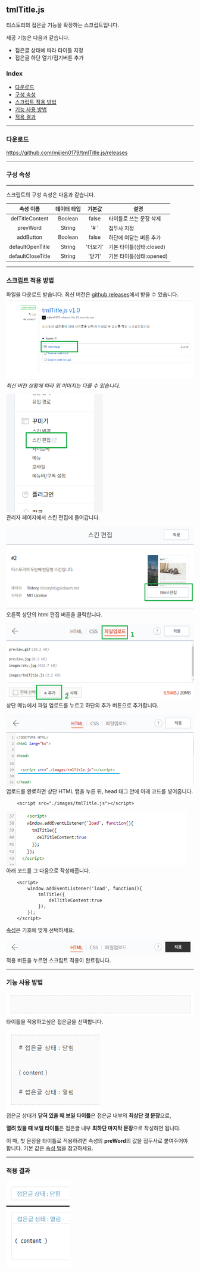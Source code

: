 tmlTitle.js
---
티스토리의 접은글 기능을 확장하는 스크립트입니다.

제공 기능은 다음과 같습니다.
* 접은글 상태에 따라 타이틀 지정
* 접은글 하단 열기/접기버튼 추가

### Index
* [다운로드](#다운로드)
* [구성 속성](#구성-속성)
* [스크립트 적용 방법](#스크립트-적용-방법)
* [기능 사용 방법](#기능-사용-방법)
* [적용 결과](#적용-결과)

---
### 다운로드

https://github.com/mijien0179/tmlTitle.js/releases


---

### 구성 속성
---
스크립트의 구성 속성은 다음과 같습니다.

|속성 이름                  |데이터 타입            |기본값     |설명   					|
|:-------------------------:|:---------------------:|:---------:|---------------------------|
|delTitleContent            |Boolean                |false      |타이틀로 쓰는 문장 삭제	|
|prevWord                   |String                 |'# '       |접두사 지정				|
|addButton					|Boolean				|false		|하단에 여닫는 버튼 추가	|
|defaultOpenTitle			|String					|'더보기'	|기본 타이틀(상태:closed)	|
|defaultCloseTitle			|String					|'닫기'		|기본 타이틀(상태:opened)	|

---
### 스크립트 적용 방법
파일을 다운로드 받습니다. 최신 버전은 [github releases](https://github.com/mijien0179/tmlTitle.js/releases)에서 받을 수 있습니다.
![파일 다운로드 예시](./images/download-location.png)<br>
*최신 버전 상황에 따라 위 이미지는 다를 수 있습니다.* 



![꾸미기 들어가기](./images/apply1.png)<br>
관리자 페이지에서 스킨 편집에 들어갑니다.



![HTML 수정 클릭](./images/apply2.png)<br>
오른쪽 상단의 html 편집 버튼을 클릭합니다.



![스크립트 파일 업로드](./images/apply3.png)<br>
상단 메뉴에서 파일 업로드를 누르고 하단의 추가 버튼으로 추가합니다.



![스크립트 적용-로딩](./images/apply4.png)<br>
업로드를 완료하면 상단 HTML 탭을 누른 뒤, head 태그 안에 아래 코드를 넣어줍니다.
```
    <script src="./images/tmlTitle.js"></script>
```



![스크립트 적용-함수호출](./images/apply5.png)<br>
아래 코드를 그 다음으로 작성해줍니다.
```
	<script>
		window.addEventListener('load', function(){
			tmlTitle({
				delTitleContent:true
			});
		});
	</script>
```
[속성](#구성-속성)은 기호에 맞게 선택하세요.

![적용 버튼 클릭](./images/apply6.png)<br>
적용 버튼을 누르면 스크립트 적용이 완료됩니다.

---
### 기능 사용 방법
![접은글 선택](./images/using1.png)<br>
타이틀을 적용하고싶은 접은글을 선택합니다.

![타이틀 작성](./images/using2.png)<br>
접은글 상태가 **닫혀 있을 때 보일 타이틀**은 접은글 내부의 **최상단 첫 문장**으로,

**열려 있을 때 보일 타이틀**은 접은글 내부 **최하단 마지막 문장**으로 작성하면 됩니다.

이 때, 첫 문장을 타이틀로 적용하려면 속성의 **preWord**의 값을 접두사로 붙여주어야 합니다. 기본 값은 [속성 탭](#구성-속성)을 참고하세요.

---
### 적용 결과
![적용 결과](./images/using-view.png)
